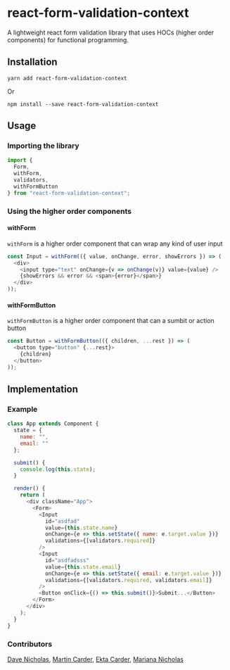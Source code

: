 # react-form-validation-context

A lightweight react form validation library that uses HOCs (higher order components) for functional programming.

## Installation

```
yarn add react-form-validation-context
```

Or 

```
npm install --save react-form-validation-context
```

## Usage

### Importing the library

```javascript 
import {
  Form,
  withForm,
  validators,
  withFormButton
} from "react-form-validation-context";
```

### Using the higher order components

#### withForm

`withForm` is a higher order component that can wrap any kind of user input


```javascript
const Input = withForm(({ value, onChange, error, showErrors }) => (
  <div>
    <input type="text" onChange={v => onChange(v)} value={value} />
    {showErrors && error && <span>{error}</span>}
  </div>
));
```

#### withFormButton

`withFormButton` is a higher order component that can a sumbit or action button


```javascript
const Button = withFormButton(({ children, ...rest }) => (
  <button type="button" {...rest}>
    {children}
  </button>
));
```


## Implementation

### Example

```javascript
class App extends Component {
  state = {
    name: "",
    email: ""
  };

  submit() {
    console.log(this.state);
  }

  render() {
    return (
      <div className="App">
        <Form>
          <Input
            id="asdfad"
            value={this.state.name}
            onChange={e => this.setState({ name: e.target.value })}
            validations={[validators.required]}
          />
          <Input
            id="asdfadsss"
            value={this.state.email}
            onChange={e => this.setState({ email: e.target.value })}
            validations={[validators.required, validators.email]}
          />
          <Button onClick={() => this.submit()}>Submit...</Button>
        </Form>
      </div>
    );
  }
}

```

### Contributors

[Dave Nicholas](https://github.com/dave-nicholas), [Martin Carder](https://github.com/MartinCarder), [Ekta Carder](https://github.com/EktaWadhwani), [Mariana Nicholas](https://github.com/manicholas) 